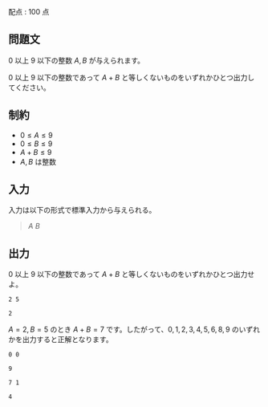 配点 : $100$ 点

## 問題文

$0$ 以上 $9$ 以下の整数 $A, B$ が与えられます。

$0$ 以上 $9$ 以下の整数であって $A + B$ と等しくないものをいずれかひとつ出力してください。

## 制約

- $0 \leq A \leq 9$
- $0 \leq B \leq 9$
- $A + B \leq 9$
- $A, B$ は整数

## 入力

入力は以下の形式で標準入力から与えられる。

> $A$ $B$

## 出力

$0$ 以上 $9$ 以下の整数であって $A + B$ と等しくないものをいずれかひとつ出力せよ。

```input1
2 5
```

```output1
2
```

$A = 2, B = 5$ のとき $A + B = 7$ です。したがって、$0, 1, 2, 3, 4, 5, 6, 8, 9$ のいずれかを出力すると正解となります。

```input2
0 0
```

```output2
9
```

```input3
7 1
```

```output3
4
```